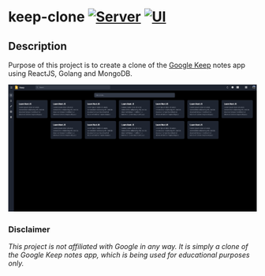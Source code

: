 # keep-clone [![Server](https://github.com/davidbudnick/keep-clone/actions/workflows/server.yml/badge.svg)](https://github.com/davidbudnick/keep-clone/actions/workflows/server.yml) [![UI](https://github.com/davidbudnick/keep-clone/actions/workflows/ui.yml/badge.svg)](https://github.com/davidbudnick/keep-clone/actions/workflows/ui.yml)

## Description
Purpose of this project is to create a clone of the [Google Keep](keep.google.com) notes app using ReactJS, Golang and MongoDB.

![image](./.assets/images/keep.png)


### Disclaimer
*This project is not affiliated with Google in any way. It is simply a clone of the Google Keep notes app, which is being used for educational purposes only.*